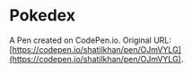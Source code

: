 # Pokedex

A Pen created on CodePen.io. Original URL: [https://codepen.io/shatilkhan/pen/OJmVYLG](https://codepen.io/shatilkhan/pen/OJmVYLG).


